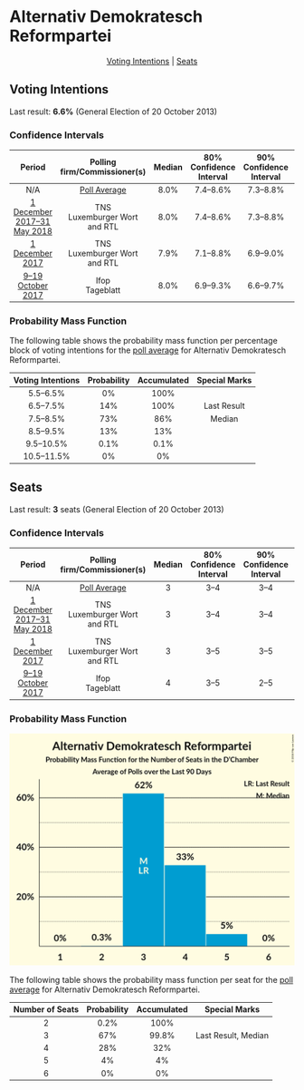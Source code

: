 # Alternativ Demokratesch Reformpartei

<p align="center"><a href="#voting-intentions">Voting Intentions</a> | <a href="#seats">Seats</a></p>

## Voting Intentions

Last result: **6.6%** (General Election of 20 October 2013)

### Confidence Intervals

| Period     | Polling firm/Commissioner(s) | Median | 80% Confidence Interval | 90% Confidence Interval | 95% Confidence Interval | 99% Confidence Interval |
|:----------:|:----------------:|:-----------:|:-----------------------:|:-----------------------:|:-----------------------:|:-----------------------:|
| N/A | [Poll Average](average.html) | 8.0% | 7.4–8.6% | 7.3–8.8% | 7.2–9.0% | 6.9–9.3% |
| [1 December 2017–31 May 2018](2018-05-31-TNS.html) | TNS <br> Luxemburger Wort and RTL | 8.0% | 7.4–8.6% | 7.3–8.8% | 7.1–9.0% | 6.9–9.3% |
| [1 December 2017](2017-12-01-TNS.html) | TNS <br> Luxemburger Wort and RTL | 7.9% | 7.1–8.8% | 6.9–9.0% | 6.8–9.3% | 6.4–9.7% |
| [9–19 October 2017](2017-10-19-Ifop.html) | Ifop <br> Tageblatt | 8.0% | 6.9–9.3% | 6.6–9.7% | 6.3–10.0% | 5.8–10.7% |

### Probability Mass Function

The following table shows the probability mass function per percentage block of voting intentions for the [poll average](average.html) for Alternativ Demokratesch Reformpartei.

| Voting Intentions | Probability | Accumulated | Special Marks |
|:-----------------:|:-----------:|:-----------:|:-------------:|
| 5.5–6.5% | 0% | 100% |  |
| 6.5–7.5% | 14% | 100% | Last Result |
| 7.5–8.5% | 73% | 86% | Median |
| 8.5–9.5% | 13% | 13% |  |
| 9.5–10.5% | 0.1% | 0.1% |  |
| 10.5–11.5% | 0% | 0% |  |


## Seats

Last result: **3** seats (General Election of 20 October 2013)

### Confidence Intervals

| Period     | Polling firm/Commissioner(s) | Median | 80% Confidence Interval | 90% Confidence Interval | 95% Confidence Interval | 99% Confidence Interval |
|:----------:|:----------------:|:------:|:-----------------------:|:-----------------------:|:-----------------------:|:-----------------------:|
| N/A | [Poll Average](average.html) | 3 | 3–4 | 3–4 | 3–5 | 3–5 |
| [1 December 2017–31 May 2018](2018-05-31-TNS.html) | TNS <br> Luxemburger Wort and RTL | 3 | 3–4 | 3–4 | 3–5 | 3–5 |
| [1 December 2017](2017-12-01-TNS.html) | TNS <br> Luxemburger Wort and RTL | 3 | 3–5 | 3–5 | 3–5 | 2–6 |
| [9–19 October 2017](2017-10-19-Ifop.html) | Ifop <br> Tageblatt | 4 | 3–5 | 2–5 | 2–6 | 2–7 |

### Probability Mass Function

![Graph with seats probability mass function not yet produced](average-seats-pmf-alternativdemokrateschreformpartei.png "Seats Probability Mass Function")

The following table shows the probability mass function per seat for the [poll average](average.html) for Alternativ Demokratesch Reformpartei.

| Number of Seats | Probability | Accumulated | Special Marks |
|:---------------:|:-----------:|:-----------:|:-------------:|
| 2 | 0.2% | 100% |  |
| 3 | 67% | 99.8% | Last Result, Median |
| 4 | 28% | 32% |  |
| 5 | 4% | 4% |  |
| 6 | 0% | 0% |  |


